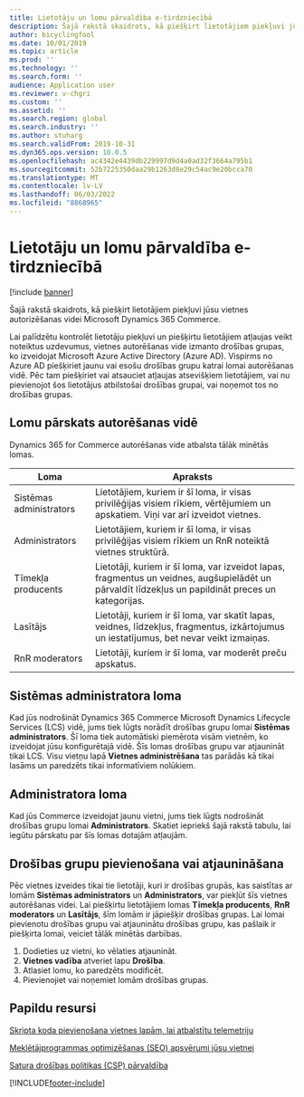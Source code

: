 ```yaml
---
title: Lietotāju un lomu pārvaldība e-tirdzniecībā
description: Šajā rakstā skaidrots, kā piešķirt lietotājiem piekļuvi jūsu vietnes autorizēšanas videi Microsoft Dynamics 365 Commerce.
author: bicyclingfool
ms.date: 10/01/2019
ms.topic: article
ms.prod: ''
ms.technology: ''
ms.search.form: ''
audience: Application user
ms.reviewer: v-chgri
ms.custom: ''
ms.assetid: ''
ms.search.region: global
ms.search.industry: ''
ms.author: stuharg
ms.search.validFrom: 2019-10-31
ms.dyn365.ops.version: 10.0.5
ms.openlocfilehash: ac4342e4439db229997d9d4a0ad32f3664a795b1
ms.sourcegitcommit: 52b7225350daa29b1263d8e29c54ac9e20bcca70
ms.translationtype: MT
ms.contentlocale: lv-LV
ms.lasthandoff: 06/03/2022
ms.locfileid: "8868965"
---
```

# <a name="manage-e-commerce-users-and-roles"></a>Lietotāju un lomu pārvaldība e-tirdzniecībā


[!include [banner](includes/banner.md)]

Šajā rakstā skaidrots, kā piešķirt lietotājiem piekļuvi jūsu vietnes autorizēšanas videi Microsoft Dynamics 365 Commerce.

Lai palīdzētu kontrolēt lietotāju piekļuvi un piešķirtu lietotājiem atļaujas veikt noteiktus uzdevumus, vietnes autorēšanas vide izmanto drošības grupas, ko izveidojat Microsoft Azure Active Directory (Azure AD). Vispirms no Azure AD piešķiriet jaunu vai esošu drošības grupu katrai lomai autorēšanas vidē. Pēc tam piešķiriet vai atsauciet atļaujas atsevišķiem lietotājiem, vai nu pievienojot šos lietotājus atbilstošai drošības grupai, vai noņemot tos no drošības grupas.

## <a name="overview-of-roles-in-the-authoring-environment"></a>Lomu pārskats autorēšanas vidē

Dynamics 365 for Commerce autorēšanas vide atbalsta tālāk minētās lomas.

| Loma                 | Apraksts |
|----------------------|-------------|
| Sistēmas administrators | Lietotājiem, kuriem ir šī loma, ir visas privilēģijas visiem rīkiem, vērtējumiem un apskatiem. Viņi var arī izveidot vietnes. |
| Administrators   | Lietotājiem, kuriem ir šī loma, ir visas privilēģijas visiem rīkiem un RnR noteiktā vietnes struktūrā. |
| Tīmekļa producents         | Lietotāji, kuriem ir šī loma, var izveidot lapas, fragmentus un veidnes, augšupielādēt un pārvaldīt līdzekļus un papildināt preces un kategorijas. |
| Lasītājs               | Lietotāji, kuriem ir šī loma, var skatīt lapas, veidnes, līdzekļus, fragmentus, izkārtojumus un iestatījumus, bet nevar veikt izmaiņas. |
| RnR moderators        | Lietotāji, kuriem ir šī loma, var moderēt preču apskatus. |

## <a name="system-administrator-role"></a>Sistēmas administratora loma

Kad jūs nodrošināt Dynamics 365 Commerce Microsoft Dynamics Lifecycle Services (LCS) vidē, jums tiek lūgts norādīt drošības grupu lomai **Sistēmas administrators**. Šī loma tiek automātiski piemērota visām vietnēm, ko izveidojat jūsu konfigurētajā vidē. Šīs lomas drošības grupu var atjaunināt tikai LCS. Visu vietņu lapā **Vietnes administrēšana** tas parādās kā tikai lasāms un paredzēts tikai informatīviem nolūkiem.

## <a name="administrator-role"></a>Administratora loma

Kad jūs Commerce izveidojat jaunu vietni, jums tiek lūgts nodrošināt drošības grupu lomai **Administrators**. Skatiet iepriekš šajā rakstā tabulu, lai iegūtu pārskatu par šīs lomas dotajām atļaujām.

## <a name="add-or-update-security-groups"></a>Drošības grupu pievienošana vai atjaunināšana

Pēc vietnes izveides tikai tie lietotāji, kuri ir drošības grupās, kas saistītas ar lomām **Sistēmas administrators** un **Administrators**, var piekļūt šīs vietnes autorēšanas videi. Lai piešķirtu lietotājiem lomas **Tīmekļa producents**, **RnR moderators** un **Lasītājs**, šīm lomām ir jāpiešķir drošības grupas. Lai lomai pievienotu drošības grupu vai atjauninātu drošības grupu, kas pašlaik ir piešķirta lomai, veiciet tālāk minētās darbības.

1. Dodieties uz vietni, ko vēlaties atjaunināt.
1. **Vietnes vadība** atveriet lapu **Drošība**.
1. Atlasiet lomu, ko paredzēts modificēt.
1. Pievienojiet vai noņemiet lomām drošības grupas.

## <a name="additional-resources"></a>Papildu resursi

[Skripta koda pievienošana vietnes lapām, lai atbalstītu telemetriju](add-telemetry.md)

[Meklētājprogrammas optimizēšanas (SEO) apsvērumi jūsu vietnei](search-engine-optimization-considerations.md)

[Satura drošības politikas (CSP) pārvaldība](manage-csp.md)


[!INCLUDE[footer-include](../includes/footer-banner.md)]